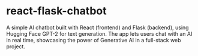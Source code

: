 # react-flask-chatbot
A simple AI chatbot built with React (frontend) and Flask (backend), using Hugging Face GPT-2 for text generation. The app lets users chat with an AI in real time, showcasing the power of Generative AI in a full-stack web project.
